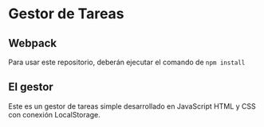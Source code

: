 # Gestor de Tareas
## Webpack
Para usar este repositorio, deberán ejecutar el comando de
 ```npm install```
 
## El gestor
Este es un gestor de tareas simple desarrollado en JavaScript HTML y CSS con conexión LocalStorage.
